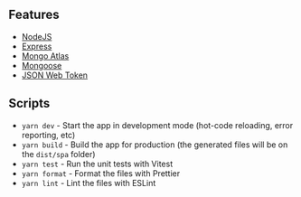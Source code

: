 ## Features
- [NodeJS](https://nodejs.org/en/docs)
- [Express](https://expressjs.com/es/)
- [Mongo Atlas](https://www.mongodb.com/es/atlas/database)
- [Mongoose](https://mongoosejs.com/)
- [JSON Web Token](https://jwt.io/)

## Scripts

- `yarn dev` - Start the app in development mode (hot-code reloading, error reporting, etc)
- `yarn build` - Build the app for production (the generated files will be on the `dist/spa` folder)
- `yarn test` - Run the unit tests with Vitest
- `yarn format` - Format the files with Prettier
- `yarn lint` - Lint the files with ESLint
